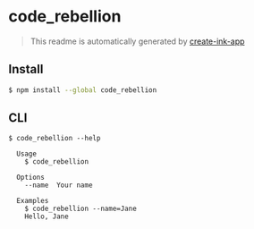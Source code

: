 # code_rebellion

> This readme is automatically generated by [create-ink-app](https://github.com/vadimdemedes/create-ink-app)

## Install

```bash
$ npm install --global code_rebellion
```

## CLI

```
$ code_rebellion --help

  Usage
    $ code_rebellion

  Options
    --name  Your name

  Examples
    $ code_rebellion --name=Jane
    Hello, Jane
```
